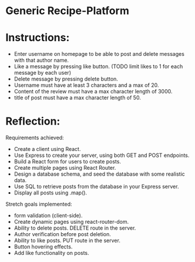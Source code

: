 # Generic Recipe-Platform

# Instructions:

- Enter username on homepage to be able to post and delete messages with that author name.
- Like a message by pressing like button. (TODO limit likes to 1 for each message by each user)
- Delete message by pressing delete button.
- Username must have at least 3 characters and a max of 20.
- Content of the review must have a max character length of 3000.
- title of post must have a max character length of 50.

# Reflection:

Requirements achieved:

- Create a client using React.
- Use Express to create your server, using both GET and POST endpoints.
- Build a React form for users to create posts.
- Create multiple pages using React Router.
- Design a database schema, and seed the database with some realistic data.
- Use SQL to retrieve posts from the database in your Express server.
- Display all posts using .map().

Stretch goals implemented:

- form validation (client-side).
- Create dynamic pages using react-router-dom.
- Ability to delete posts. DELETE route in the server.
- Author verification before post deletion.
- Ability to like posts. PUT route in the server.
- Button hovering effects.
- Add like functionality on posts.

